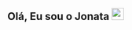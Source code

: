 ## Olá, Eu sou o Jonata <img src="https://media.giphy.com/media/hvRJCLFzcasrR4ia7z/giphy.gif" width="25px">

